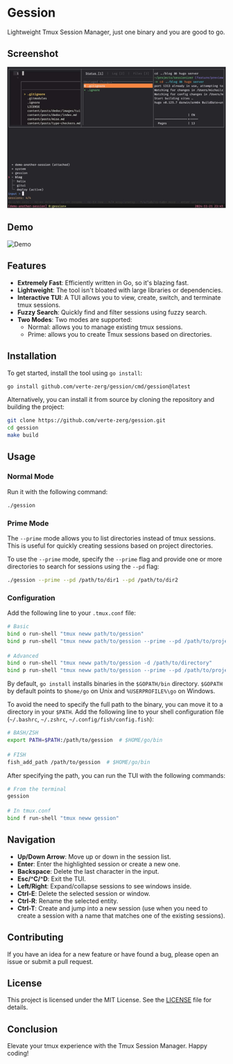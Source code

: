 # Gession

Lightweight Tmux Session Manager, just one binary and you are good to go.

## Screenshot

![Screenshot](screenshot.jpg)

## Demo

<picture>
  <img alt="Demo" src="https://vhs.charm.sh/vhs-5mSTeEgUelbyY9JlvFnfqt.gif">
</picture>

## Features

- **Extremely Fast**: Efficiently written in Go, so it's blazing fast.
- **Lightweight**: The tool isn't bloated with large libraries or dependencies.
- **Interactive TUI**: A TUI allows you to view, create, switch, and terminate tmux sessions.
- **Fuzzy Search**: Quickly find and filter sessions using fuzzy search.
- **Two Modes**: Two modes are supported:
  * Normal: allows you to manage existing tmux sessions.
  * Prime: allows you to create Tmux sessions based on directories.

## Installation

To get started, install the tool using `go install`:

```sh
go install github.com/verte-zerg/gession/cmd/gession@latest
```

Alternatively, you can install it from source by cloning the repository and building the project:

```sh
git clone https://github.com/verte-zerg/gession.git
cd gession
make build
``` 

## Usage

### Normal Mode

Run it with the following command:

```sh
./gession
```

### Prime Mode

The `--prime` mode allows you to list directories instead of tmux sessions. This is useful for quickly creating sessions based on project directories.

To use the `--prime` mode, specify the `--prime` flag and provide one or more directories to search for sessions using the `--pd` flag:

```sh
./gession --prime --pd /path/to/dir1 --pd /path/to/dir2
```

### Configuration

Add the following line to your `.tmux.conf` file:
```sh
# Basic
bind o run-shell "tmux neww path/to/gession"
bind p run-shell "tmux neww path/to/gession --prime --pd /path/to/projects"

# Advanced
bind o run-shell "tmux neww path/to/gession -d /path/to/directory"
bind p run-shell "tmux neww path/to/gession --prime --pd /path/to/projects --pd /path/to/other/projects"
```

By default, `go install` installs binaries in the `$GOPATH/bin` directory.
`$GOPATH` by default points to `$home/go` on Unix and `%USERPROFILE%\go` on Windows.

To avoid the need to specify the full path to the binary, you can move it to a directory in your `$PATH`.
Add the following line to your shell configuration file (`~/.bashrc`, `~/.zshrc`, `~/.config/fish/config.fish`):
```sh
# BASH/ZSH
export PATH=$PATH:/path/to/gession  # $HOME/go/bin

# FISH
fish_add_path /path/to/gession  # $HOME/go/bin
```

After specifying the path, you can run the TUI with the following commands:
```sh
# From the terminal
gession

# In tmux.conf
bind f run-shell "tmux neww gession"
```

## Navigation

- **Up/Down Arrow**: Move up or down in the session list.
- **Enter**: Enter the highlighted session or create a new one.
- **Backspace**: Delete the last character in the input.
- **Esc/^C/^D**: Exit the TUI.
- **Left/Right**: Expand/collapse sessions to see windows inside.
- **Ctrl-E**: Delete the selected session or window.
- **Ctrl-R**: Rename the selected entity.
- **Ctrl-T**: Create and jump into a new session (use when you need to create a session with a name that matches one of the existing sessions).

## Contributing

If you have an idea for a new feature or have found a bug, please open an issue or submit a pull request.

## License

This project is licensed under the MIT License. See the [LICENSE](LICENSE) file for details.

## Conclusion

Elevate your tmux experience with the Tmux Session Manager. Happy coding!
